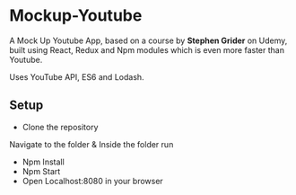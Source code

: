 # Mockup-Youtube
A Mock Up Youtube App, based on a course by **Stephen Grider** on Udemy, built using React, Redux and Npm modules which is even more faster than Youtube.

Uses YouTube API, ES6 and Lodash.

## Setup
- Clone the repository

Navigate to the folder & Inside the folder run
- Npm Install
- Npm Start
- Open Localhost:8080 in your browser

